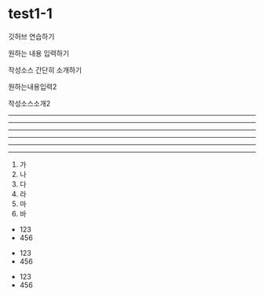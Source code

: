# test1-1

깃허브 연습하기

원하는 내용 입력하기

작성소스 간단히 소개하기

원하는내용입력2

작성소스소개2

---

---------

- - -

***

***********

* * *

1. 가
2. 나
4. 다
3. 라
5. 마
8. 바

- 123
- 456

+ 123
+ 456

* 123
* 456

